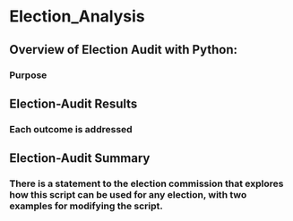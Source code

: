 # Election_Analysis

## Overview of Election Audit with Python:
### Purpose

## Election-Audit Results
### Each outcome is addressed

## Election-Audit Summary
### There is a statement to the election commission that explores how this script can be used for any election, with two examples for modifying the script. 

